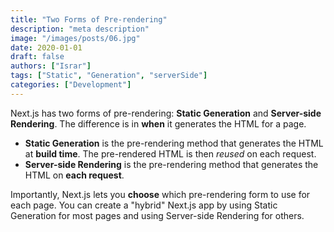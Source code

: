 ```yaml
---
title: "Two Forms of Pre-rendering"
description: "meta description"
image: "/images/posts/06.jpg"
date: 2020-01-01
draft: false
authors: ["Israr"]
tags: ["Static", "Generation", "serverSide"]
categories: ["Development"]
---
```


Next.js has two forms of pre-rendering: **Static Generation** and **Server-side Rendering**. The difference is in **when** it generates the HTML for a page.

- **Static Generation** is the pre-rendering method that generates the HTML at **build time**. The pre-rendered HTML is then _reused_ on each request.
- **Server-side Rendering** is the pre-rendering method that generates the HTML on **each request**.

Importantly, Next.js lets you **choose** which pre-rendering form to use for each page. You can create a "hybrid" Next.js app by using Static Generation for most pages and using Server-side Rendering for others.

